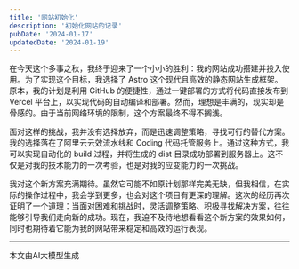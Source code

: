 ```yaml
---
title: '网站初始化'
description: '初始化网站的记录'
pubDate: '2024-01-17'
updatedDate: '2024-01-19'
---
```


在今天这个多事之秋，我终于迎来了一个小小的胜利：我的网站成功搭建并投入使用。为了实现这个目标，我选择了 Astro 这个现代且高效的静态网站生成框架。原本，我的计划是利用 GitHub 的便捷性，通过一键部署的方式将代码直接发布到 Vercel 平台上，以实现代码的自动编译和部署。然而，理想是丰满的，现实却是骨感的。由于当前网络环境的限制，这个方案最终不得不搁浅。

面对这样的挑战，我并没有选择放弃，而是迅速调整策略，寻找可行的替代方案。我的选择落在了阿里云云效流水线和 Coding 代码托管服务上。通过这种方式，我可以实现自动化的 build 过程，并将生成的 dist 目录成功部署到服务器上。这不仅是对我的技术能力的一次考验，也是对我的应变能力的一次挑战。

我对这个新方案充满期待。虽然它可能不如原计划那样完美无缺，但我相信，在实际的操作过程中，我会学到更多，也会对这个项目有更深的理解。这次的经历再次证明了一个道理：当面对困难和挑战时，灵活调整策略、积极寻找解决方案，往往能够引导我们走向新的成功。现在，我迫不及待地想看看这个新方案的效果如何，同时也期待着它能为我的网站带来稳定和高效的运行表现。

---
 
本文由AI大模型生成